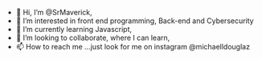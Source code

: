 - 👋 Hi, I’m @SrMaverick,
- 👀 I’m interested in front end programming, Back-end and Cybersecurity
- 🌱 I’m currently learning Javascript,
- 💞️ I’m looking to collaborate, where I can learn,
- 📫 How to reach me ...just look for me on instagram @michaelldouglaz

<!---
SrMaverick/SrMaverick is a ✨ special ✨ repository because its `README.md` (this file) appears on your GitHub profile.
You can click the Preview link to take a look at your changes.
--->
